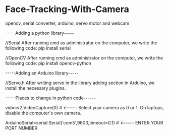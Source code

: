 # Face-Tracking-With-Camera
opencv, serial converter, arduino, servo motor and webcam

-----Adding a python library-----

//Serial
After running cmd as administrator on the computer, we write the following code:
pip install serial

//OpenCV
After running cmd as administrator on the computer, we write the following code:
pip install opencv-python

-----Adding an Arduino library-----

//Servo.h
After writing servo in the library adding section in Arduino, we install the necessary plugins.

-----Places to change in python code------

vid=cv2.VideoCapture(0)                                                    #   <---- Select your camera as 0 or 1. On laptops, disable the computer's own camera.

ArduinoSerial=serial.Serial('com5',9600,timeout=0.1)                       #   <---- ENTER YOUR PORT NUMBER


